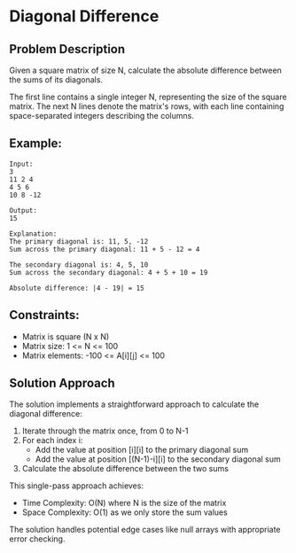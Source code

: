 # Diagonal Difference

## Problem Description
Given a square matrix of size N, calculate the absolute difference between the sums of its diagonals.

The first line contains a single integer N, representing the size of the square matrix. The next N lines denote the matrix's rows, with each line containing space-separated integers describing the columns.

## Example:
```
Input:
3
11 2 4
4 5 6
10 8 -12

Output:
15

Explanation:
The primary diagonal is: 11, 5, -12
Sum across the primary diagonal: 11 + 5 - 12 = 4

The secondary diagonal is: 4, 5, 10
Sum across the secondary diagonal: 4 + 5 + 10 = 19

Absolute difference: |4 - 19| = 15
```

## Constraints:
- Matrix is square (N x N)
- Matrix size: 1 <= N <= 100
- Matrix elements: -100 <= A[i][j] <= 100

## Solution Approach
The solution implements a straightforward approach to calculate the diagonal difference:

1. Iterate through the matrix once, from 0 to N-1
2. For each index i:
   - Add the value at position [i][i] to the primary diagonal sum
   - Add the value at position [(N-1)-i][i] to the secondary diagonal sum
3. Calculate the absolute difference between the two sums

This single-pass approach achieves:
- Time Complexity: O(N) where N is the size of the matrix
- Space Complexity: O(1) as we only store the sum values

The solution handles potential edge cases like null arrays with appropriate error checking.